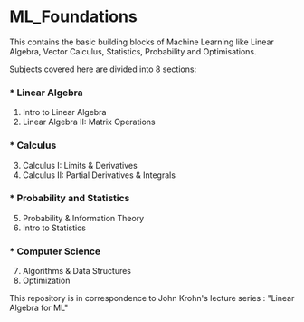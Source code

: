 # ML_Foundations
This contains the basic building blocks of Machine Learning like Linear Algebra, Vector Calculus, Statistics, Probability and Optimisations.

Subjects covered here are divided into 8 sections:
### * Linear Algebra
1. Intro to Linear Algebra
2. Linear Algebra II: Matrix Operations

### * Calculus
3. Calculus I: Limits & Derivatives
4. Calculus II: Partial Derivatives & Integrals

### * Probability and Statistics
5. Probability & Information Theory
6. Intro to Statistics

### * Computer Science
7. Algorithms & Data Structures
8. Optimization


This repository is in correspondence to John Krohn's lecture series : "Linear Algebra for ML" 

